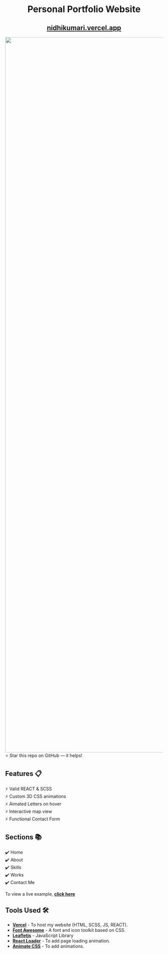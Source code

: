 <div align="center">

<h1>Personal Portfolio Website </h1>

<h2>
  <a href="https://nidhikumari.vercel.app/">nidhikumari.vercel.app</a>
</h2>

<div align="center">
  <a href="https://nidhikumari.vercel.app/">
<img width="2277" alt="Group 1" src="https://user-images.githubusercontent.com/77065920/177051557-889ef12c-2d60-4256-a9a2-4c18356a77be.png">
  </a>
</div>
  </div>
⭐ Star this repo on GitHub — it helps!

## Features 📋

⚡️ Valid REACT & SCSS \
⚡️ Custom 3D CSS animations\
⚡️ Aimated Letters on hover\
⚡️ Interactive map view\
⚡️ Functional Contact Form
  

## Sections 📚


✔️ Home\
✔️ About\
✔️ Skills \
✔️ Works\
✔️ Contact Me


To view a live example, **[click here](https://nidhikumari.vercel.app/)**

## Tools Used 🛠️

- [**Vercel**](https://vercel.com/new) - To host my  website (HTML, SCSS, JS, REACT).
- [**Font Awesome**](https://fontawesome.com/) - A font and icon toolkit based on CSS.
- [**Leafletjs**](https://leafletjs.com/) - JavaScript Library
- [**React Loader**](https://www.npmjs.com/package/react-loader) - To add page loading animation.
- [**Animate CSS**](https://animate.style/) - To add animations.

<br/>

